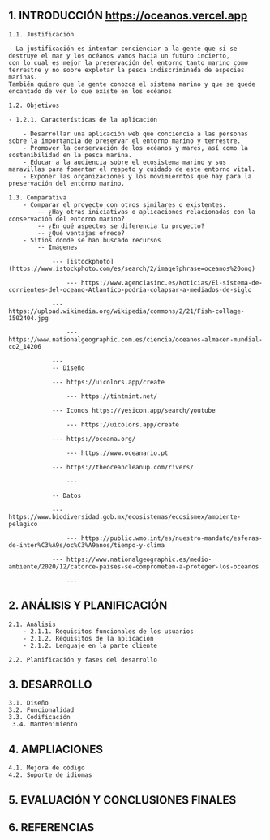 
## 1. INTRODUCCIÓN https://oceanos.vercel.app

	1.1. Justificación 
 
	- La justificación es intentar concienciar a la gente que si se destruye el mar y los océanos vamos hacia un futuro incierto, 
 	con lo cual es mejor la preservación del entorno tanto marino como terrestre y no sobre explotar la pesca indiscriminada de especies marinas. 
  	También quiero que la gente conozca el sistema marino y que se quede encantado de ver lo que existe en los océanos
 
	1.2. Objetivos
 
    - 1.2.1. Características de la aplicación
    
		- Desarrollar una aplicación web que conciencie a las personas sobre la importancia de preservar el entorno marino y terrestre.
		- Promover la conservación de los océanos y mares, así como la sostenibilidad en la pesca marina.
		- Educar a la audiencia sobre el ecosistema marino y sus maravillas para fomentar el respeto y cuidado de este entorno vital.
		- Exponer las organizaciones y los movimierntos que hay para la preservación del entorno marino.
  
	1.3. Comparativa
		- Comparar el proyecto con otros similares o existentes. 
			-- ¿Hay otras iniciativas o aplicaciones relacionadas con la conservación del entorno marino? 
			-- ¿En qué aspectos se diferencia tu proyecto? 
			-- ¿Qué ventajas ofrece?
		- Sitios donde se han buscado recursos
  			-- Imágenes
     
  				--- [istockphoto](https://www.istockphoto.com/es/search/2/image?phrase=oceanos%20ong)
      
      				--- https://www.agenciasinc.es/Noticias/El-sistema-de-corrientes-del-oceano-Atlantico-podria-colapsar-a-mediados-de-siglo
	  
	  			--- https://upload.wikimedia.org/wikipedia/commons/2/21/Fish-collage-1502404.jpg
      
      				--- https://www.nationalgeographic.com.es/ciencia/oceanos-almacen-mundial-co2_14206
	  
	  			--- 
     			-- Diseño
	
	 			--- https://uicolors.app/create
     
     				--- https://tintmint.net/
	 
	 			--- Iconos https://yesicon.app/search/youtube
     
     				--- https://uicolors.app/create
	 
	 			--- https://oceana.org/
     
     				--- https://www.oceanario.pt

	 			--- https://theoceancleanup.com/rivers/
     
     				--- 
	 
     			-- Datos
	
				--- https://www.biodiversidad.gob.mx/ecosistemas/ecosismex/ambiente-pelagico
    
    				--- https://public.wmo.int/es/nuestro-mandato/esferas-de-inter%C3%A9s/oc%C3%A9anos/tiempo-y-clima
	
				--- https://www.nationalgeographic.es/medio-ambiente/2020/12/catorce-paises-se-comprometen-a-proteger-los-oceanos
    
    				--- 

 
## 2. ANÁLISIS Y PLANIFICACIÓN 

	2.1. Análisis 
		- 2.1.1. Requisitos funcionales de los usuarios
		- 2.1.2. Requisitos de la aplicación 
		- 2.1.2. Lenguaje en la parte cliente 
  
	2.2. Planificación y fases del desarrollo 
 
## 3. DESARROLLO

	3.1. Diseño
	3.2. Funcionalidad 
	3.3. Codificación 
	 3.4. Mantenimiento 
  
## 4. AMPLIACIONES

	4.1. Mejora de código 
	4.2. Soporte de idiomas 
 
## 5. EVALUACIÓN Y CONCLUSIONES FINALES 

## 6. REFERENCIAS
